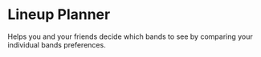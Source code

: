 Lineup Planner
========================

Helps you and your friends decide which bands to see by comparing your individual bands preferences.